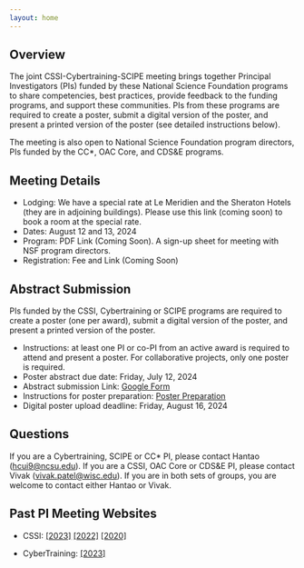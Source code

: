 ```yaml
---
layout: home
---
```


## Overview

The joint CSSI-Cybertraining-SCIPE meeting brings together Principal
Investigators (PIs) funded by these National Science Foundation programs to
share competencies, best practices, provide feedback to the funding programs,
and support these communities. PIs from these programs are required to create a
poster, submit a digital version of the poster, and present a printed version of
the poster (see detailed instructions below).

The meeting is also open to National Science Foundation program directors, PIs
funded by the CC*, OAC Core, and CDS&E programs.

## Meeting Details

- Lodging: We have a special rate at Le Meridien and the Sheraton Hotels (they
  are in adjoining buildings). Please use this link (coming soon) to book a room
  at the special rate.
- Dates: August 12 and 13, 2024
- Program: PDF Link (Coming Soon). A sign-up sheet for meeting with NSF program
  directors.
- Registration: Fee and Link (Coming Soon)

## Abstract Submission

PIs funded by the CSSI, Cybertraining or SCIPE programs are required to create a
poster (one per award), submit a digital version of the poster, and present a
printed version of the poster.

- Instructions: at least one PI or co-PI from an active award is required to
  attend and present a poster. For collaborative projects, only one poster is
  required.
- Poster abstract due date: Friday, July 12, 2024
- Abstract submission Link: [Google Form](https://docs.google.com/forms/d/e/1FAIpQLScz0MWEa4VdE8qreb1IOqfy5j3HnjH0DUR9lvSU5rR3FCi1Ig/viewform)
- Instructions for poster preparation: [Poster Preparation](registration/)
- Digital poster upload deadline: Friday, August 16, 2024

## Questions
If you are a Cybertraining, SCIPE or CC* PI, please contact Hantao
(hcui9@ncsu.edu). If you are a CSSI, OAC Core or CDS&E PI, please contact Vivak
(vivak.patel@wisc.edu). If you are in both sets of groups, you are welcome to
contact either Hantao or Vivak.

<!-- ## Important Dates
- Abstract submission: July XX
- Registration: July XX
- Hotel group rate cutoff: July XX
- Meeting dates:  August 12th at X am - August 13th at Y PM.
- Poster (pdf) upload: August XX -->

## Past PI Meeting Websites
- CSSI:
[[2023]](https://www.cssi-pi2023.org/)
[[2022]](https://cssi-pi-community.github.io/2022-meeting/)
[[2020]](https://cssi-pi-community.github.io/2020-meeting/)

- CyberTraining:
[[2023]](https://www.cssi-pi2023.org/)
